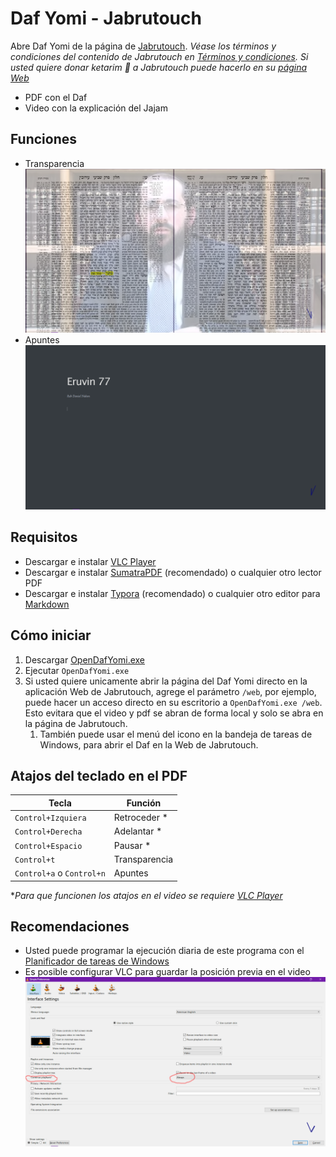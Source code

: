 # Daf Yomi - Jabrutouch

Abre Daf Yomi de la página de [Jabrutouch](https://www.jabrutouch.com/estudia). _Véase los términos y condiciones del contenido de Jabrutouch en [Términos y condiciones](https://www.jabrutouch.com/terminos-y-condiciones). Si usted quiere donar ketarim 👑 a Jabrutouch puede hacerlo en su [página Web](https://www.jabrutouch.com/regala)_
- PDF con el Daf
- Video con la explicación del Jajam

## Funciones

- Transparencia
    ![transparencia](./images/transparency.png)
- Apuntes
    ![apuntes](./images/notes.png)

## Requisitos

- Descargar e instalar [VLC Player](https://www.videolan.org/vlc/download-windows.html)
- Descargar e instalar [SumatraPDF](https://www.sumatrapdfreader.org/download-free-pdf-viewer.html) (recomendado) o cualquier otro lector PDF
- Descargar e instalar [Typora](https://typora.io/#windows) (recomendado) o cualquier otro editor para [Markdown](https://en.wikipedia.org/wiki/Markdown)

## Cómo iniciar

1. Descargar [OpenDafYomi.exe](https://raw.githubusercontent.com/langheran/OpenDafYomi/master/OpenDafYomi.exe)
2. Ejecutar `OpenDafYomi.exe`
3. Si usted quiere unicamente abrir la página del Daf Yomi directo en la aplicación Web de Jabrutouch, agrege el parámetro `/web`, por ejemplo, puede hacer un acceso directo en su escritorio a `OpenDafYomi.exe /web`. Esto evitara que el video y pdf se abran de forma local y solo se abra en la página de Jabrutouch.
   1. También puede usar el menú del icono en la bandeja de tareas de Windows, para abrir el Daf en la Web de Jabrutouch.

## Atajos del teclado en el PDF

| Tecla                     | Función       |
| ------------------------- | ------------- |
| `Control+Izquiera`        | Retroceder *  |
| `Control+Derecha`         | Adelantar *   |
| `Control+Espacio`         | Pausar *      |
| `Control+t`               | Transparencia |
| `Control+a` o `Control+n` | Apuntes       |

*_Para que funcionen los atajos en el video se requiere [VLC Player](https://www.videolan.org/vlc/download-windows.html)_

## Recomendaciones

- Usted puede programar la ejecución diaria de este programa con el [Planificador de tareas de Windows](https://es.wikipedia.org/wiki/Planificador_de_tareas_(Windows))
- Es posible configurar VLC para guardar la posición previa en el video
    ![savevlc](./images/savevlc.png)